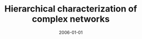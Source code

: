 ---
title: "Hierarchical characterization of complex networks"
collection: publications
permalink: /publication/2006-costa2006hierarchical
authors: "L. da F. Costa, F. N. Silva"
date: 2006-01-01
venue: 'Journal of Statistical Physics, v. 125, n. 4, p. 841--872'
bibtex: "costa2006hierarchical.bib"
paperurl: 'https://arxiv.org/abs/cond-mat/0412761'
doi: 10.1007/s10955-006-9130-y
---